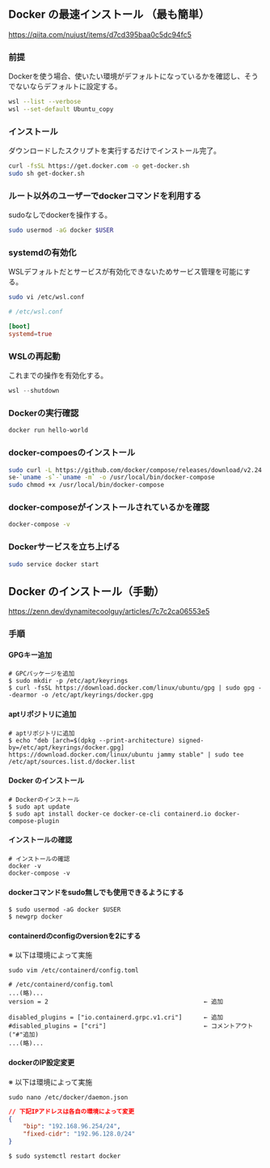 ## Docker の最速インストール （最も簡単）

https://qiita.com/nujust/items/d7cd395baa0c5dc94fc5

### 前提

Dockerを使う場合、使いたい環境がデフォルトになっているかを確認し、そうでないならデフォルトに設定する。

```sh
wsl --list --verbose
wsl --set-default Ubuntu_copy
```

### インストール 

ダウンロードしたスクリプトを実行するだけでインストール完了。

```sh
curl -fsSL https://get.docker.com -o get-docker.sh
sudo sh get-docker.sh
```

### ルート以外のユーザーでdockerコマンドを利用する

sudoなしでdockerを操作する。

```sh
sudo usermod -aG docker $USER
```

### systemdの有効化

WSLデフォルトだとサービスが有効化できないためサービス管理を可能にする。

```sh
sudo vi /etc/wsl.conf
```

```conf
# /etc/wsl.conf

[boot]
systemd=true
```

### WSLの再起動

これまでの操作を有効化する。

```powershell
wsl --shutdown
```

### Dockerの実行確認

```sh
docker run hello-world
```

### docker-compoesのインストール

```bash
sudo curl -L https://github.com/docker/compose/releases/download/v2.24.5/docker-compo
se-`uname -s`-`uname -m` -o /usr/local/bin/docker-compose
sudo chmod +x /usr/local/bin/docker-compose
```

### docker-composeがインストールされているかを確認

```bash
docker-compose -v
```

### Dockerサービスを立ち上げる

```bash
sudo service docker start
```

## Docker のインストール（手動）

https://zenn.dev/dynamitecoolguy/articles/7c7c2ca06553e5

### 手順

#### GPGキー追加

```shell
# GPCパッケージを追加
$ sudo mkdir -p /etc/apt/keyrings
$ curl -fsSL https://download.docker.com/linux/ubuntu/gpg | sudo gpg --dearmor -o /etc/apt/keyrings/docker.gpg
```

#### aptリポジトリに追加 

```shell
# aptリポジトリに追加
$ echo "deb [arch=$(dpkg --print-architecture) signed-by=/etc/apt/keyrings/docker.gpg] https://download.docker.com/linux/ubuntu jammy stable" | sudo tee /etc/apt/sources.list.d/docker.list
```

#### Docker のインストール

```shell
# Dockerのインストール
$ sudo apt update
$ sudo apt install docker-ce docker-ce-cli containerd.io docker-compose-plugin
```

#### インストールの確認 

```shell
# インストールの確認 
docker -v
docker-compose -v
```

#### dockerコマンドをsudo無しでも使用できるようにする

```shell
$ sudo usermod -aG docker $USER
$ newgrp docker
```

#### containerdのconfigのversionを2にする

※ 以下は環境によって実施

```shell
sudo vim /etc/containerd/config.toml
```

```toml: /etc/containerd/config.toml
# /etc/containerd/config.toml
...(略)...
version = 2                                           ← 追加

disabled_plugins = ["io.containerd.grpc.v1.cri"]      ← 追加
#disabled_plugins = ["cri"]                           ← コメントアウト("#"追加)
...(略)...
```

#### dockerのIP設定変更

※ 以下は環境によって実施

```shell
sudo nano /etc/docker/daemon.json
```

```json
// 下記IPアドレスは各自の環境によって変更
{
    "bip": "192.168.96.254/24",
    "fixed-cidr": "192.96.128.0/24"
}
```

```shell
$ sudo systemctl restart docker
```
